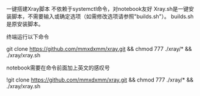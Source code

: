 一键搭建Xray脚本
不依赖于systemctl命令，对notebook友好
Xray.sh是一键安装脚本，不需要输入或确定选项（如需修改选项请参照"builds.sh"）。
builds.sh是原安装脚本。




终端运行以下命令

git clone https://github.com/mmxdxmm/xray.git && chmod 777 ./xray/* && ./xray/xray.sh

notebook需要在命令前面加上英文的感叹号

!git clone https://github.com/mmxdxmm/xray.git && chmod 777 ./xray/* && ./xray/xray.sh
